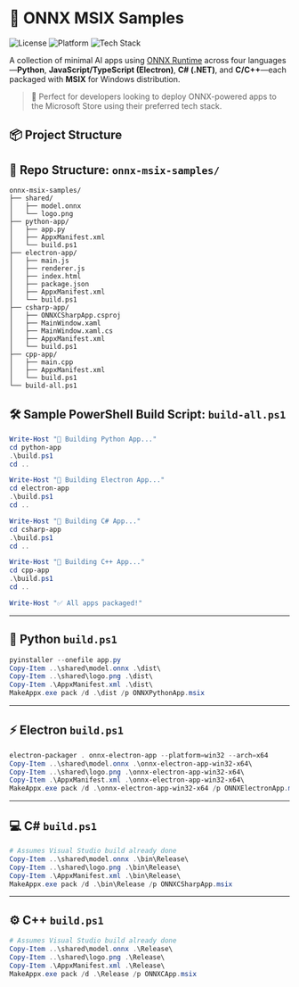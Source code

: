# 🧠 ONNX MSIX Samples

![License](https://img.shields.io/badge/license-MIT-blue.svg)
![Platform](https://img.shields.io/badge/platform-Windows-blue)
![Tech Stack](https://img.shields.io/badge/tech-ONNX%20%7C%20MSIX%20%7C%20Python%20%7C%20Electron%20%7C%20C%23%20%7C%20C%2B%2B-green)

A collection of minimal AI apps using [ONNX Runtime](https://onnxruntime.ai/) across four languages—**Python**, **JavaScript/TypeScript (Electron)**, **C# (.NET)**, and **C/C++**—each packaged with **MSIX** for Windows distribution.

> 🎯 Perfect for developers looking to deploy ONNX-powered apps to the Microsoft Store using their preferred tech stack.

## 📦 Project Structure


## 📁 Repo Structure: `onnx-msix-samples/`

```
onnx-msix-samples/
├── shared/
│   ├── model.onnx
│   └── logo.png
├── python-app/
│   ├── app.py
│   ├── AppxManifest.xml
│   └── build.ps1
├── electron-app/
│   ├── main.js
│   ├── renderer.js
│   ├── index.html
│   ├── package.json
│   ├── AppxManifest.xml
│   └── build.ps1
├── csharp-app/
│   ├── ONNXCSharpApp.csproj
│   ├── MainWindow.xaml
│   ├── MainWindow.xaml.cs
│   ├── AppxManifest.xml
│   └── build.ps1
├── cpp-app/
│   ├── main.cpp
│   ├── AppxManifest.xml
│   └── build.ps1
└── build-all.ps1
```

## 🛠️ Sample PowerShell Build Script: `build-all.ps1`

```powershell
Write-Host "🔧 Building Python App..."
cd python-app
.\build.ps1
cd ..

Write-Host "🔧 Building Electron App..."
cd electron-app
.\build.ps1
cd ..

Write-Host "🔧 Building C# App..."
cd csharp-app
.\build.ps1
cd ..

Write-Host "🔧 Building C++ App..."
cd cpp-app
.\build.ps1
cd ..

Write-Host "✅ All apps packaged!"
```

---

## 🐍 Python `build.ps1`

```powershell
pyinstaller --onefile app.py
Copy-Item ..\shared\model.onnx .\dist\
Copy-Item ..\shared\logo.png .\dist\
Copy-Item .\AppxManifest.xml .\dist\
MakeAppx.exe pack /d .\dist /p ONNXPythonApp.msix
```

---

## ⚡ Electron `build.ps1`

```powershell
electron-packager . onnx-electron-app --platform=win32 --arch=x64
Copy-Item ..\shared\model.onnx .\onnx-electron-app-win32-x64\
Copy-Item ..\shared\logo.png .\onnx-electron-app-win32-x64\
Copy-Item .\AppxManifest.xml .\onnx-electron-app-win32-x64\
MakeAppx.exe pack /d .\onnx-electron-app-win32-x64 /p ONNXElectronApp.msix
```

---

## 💻 C# `build.ps1`

```powershell
# Assumes Visual Studio build already done
Copy-Item ..\shared\model.onnx .\bin\Release\
Copy-Item ..\shared\logo.png .\bin\Release\
Copy-Item .\AppxManifest.xml .\bin\Release\
MakeAppx.exe pack /d .\bin\Release /p ONNXCSharpApp.msix
```

---

## ⚙️ C++ `build.ps1`

```powershell
# Assumes Visual Studio build already done
Copy-Item ..\shared\model.onnx .\Release\
Copy-Item ..\shared\logo.png .\Release\
Copy-Item .\AppxManifest.xml .\Release\
MakeAppx.exe pack /d .\Release /p ONNXCApp.msix
```
